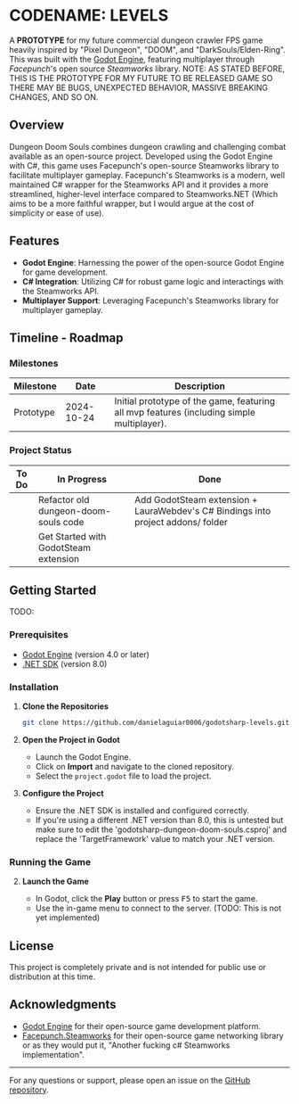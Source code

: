 
# CODENAME: LEVELS

A **PROTOTYPE** for my future commercial dungeon crawler FPS game heavily inspired by "Pixel Dungeon", "DOOM", and "DarkSouls/Elden-Ring". This was built with the [Godot Engine](https://godotengine.org/), featuring multiplayer through *Facepunch*'s open source *Steamworks* library.
NOTE: AS STATED BEFORE, THIS IS THE PROTOTYPE FOR MY FUTURE TO BE RELEASED GAME SO THERE MAY BE BUGS, UNEXPECTED BEHAVIOR, MASSIVE BREAKING CHANGES, AND SO ON.

## Overview

Dungeon Doom Souls combines dungeon crawling and challenging combat available as an open-source project. Developed using the Godot Engine with C#, this game uses Facepunch's open-source Steamworks library to facilitate multiplayer gameplay. Facepunch's Steamworks is a modern, well maintained C# wrapper for the Steamworks API and it provides a more streamlined, higher-level interface compared to Steamworks.NET (Which aims to be a more faithful wrapper, but I would argue at the cost of simplicity or ease of use).

## Features

- **Godot Engine**: Harnessing the power of the open-source Godot Engine for game development.
- **C# Integration**: Utilizing C# for robust game logic and interactings with the Steamworks API.
- **Multiplayer Support**: Leveraging Facepunch's Steamworks library for multiplayer gameplay.

## Timeline - Roadmap

### Milestones

| Milestone | Date | Description |
| --- | --- | --- |
| Prototype | 2024-10-24 | Initial prototype of the game, featuring all mvp features (including simple multiplayer). |

### Project Status

| To Do | In Progress | Done |
| --- | --- | --- |
|  | Refactor old dungeon-doom-souls code | Add GodotSteam extension + LauraWebdev's C# Bindings into project addons/ folder |
|  | Get Started with GodotSteam extension |  |


## Getting Started

TODO: 

### Prerequisites

- [Godot Engine](https://godotengine.org/) (version 4.0 or later)
- [.NET SDK](https://dotnet.microsoft.com/download) (version 8.0)

### Installation

1. **Clone the Repositories**

   ```bash
   git clone https://github.com/danielaguiar0006/godotsharp-levels.git
   ```

2. **Open the Project in Godot**

   - Launch the Godot Engine.
   - Click on **Import** and navigate to the cloned repository.
   - Select the `project.godot` file to load the project.

3. **Configure the Project**

   - Ensure the .NET SDK is installed and configured correctly.
   - If you're using a different .NET version than 8.0, this is untested but make sure to edit the 'godotsharp-dungeon-doom-souls.csproj' and replace the 'TargetFramework' value to match your .NET version.

### Running the Game

2. **Launch the Game**

   - In Godot, click the **Play** button or press <kbd>F5</kbd> to start the game.
   - Use the in-game menu to connect to the server. (TODO: This is not yet implemented)

## License

This project is completely private and is not intended for public use or distribution at this time.

## Acknowledgments

- [Godot Engine](https://godotengine.org/) for their open-source game development platform.
- [Facepunch.Steamworks](https://github.com/Facepunch/Facepunch.Steamworks) for their open-source game networking library or as they would put it, "Another fucking c# Steamworks implementation".

---

For any questions or support, please open an issue on the [GitHub repository](https://github.com/danielaguiar0006/godotsharp-levels/issues).
